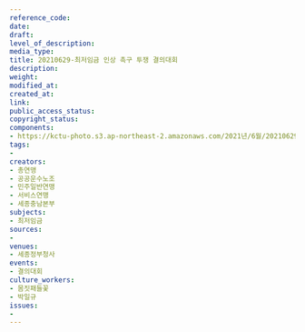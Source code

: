 ```yaml
---
reference_code: 
date: 
draft: 
level_of_description: 
media_type: 
title: 20210629-최저임금 인상 촉구 투쟁 결의대회
description: 
weight: 
modified_at: 
created_at: 
link: 
public_access_status: 
copyright_status: 
components:
- https://kctu-photo.s3.ap-northeast-2.amazonaws.com/2021년/6월/20210629-최저임금+인상+촉구+투쟁+결의대회/photo_2021-06-30_09-28-23.jpg
tags:
- 
creators:
- 총연맹
- 공공운수노조
- 민주일반연맹
- 서비스연맹
- 세종충남본부
subjects:
- 최저임금
sources:
- 
venues:
- 세종정부청사
events:
- 결의대회
culture_workers:
- 몸짓패들꽃
- 박일규
issues:
- 
---
```

